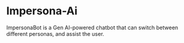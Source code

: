 # Impersona-Ai
ImpersonaBot is a Gen AI-powered chatbot that can switch between different personas, and assist the user.
